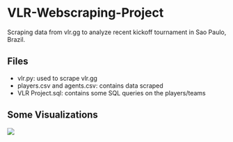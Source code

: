 # VLR-Webscraping-Project
Scraping data from vlr.gg to analyze recent kickoff tournament in Sao Paulo, Brazil.

## Files
- vlr.py: used to scrape vlr.gg
- players.csv and agents.csv: contains data scraped
- VLR Project.sql: contains some SQL queries on the players/teams

## Some Visualizations
![](https://github.com/kxmii/VLR-Webscraping-Project/blob/main/teamplayeracc.gif)
